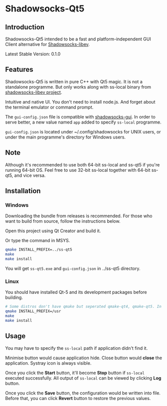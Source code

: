 Shadowsocks-Qt5
===============

Introduction
------------

Shadowsocks-Qt5 intended to be a fast and platform-independent GUI Client alternative for [Shadowsocks-libev](http://shadowsocks.org).

Latest Stable Version: 0.1.0

Features
--------

Shadowsocks-Qt5 is written in pure C++ with Qt5 magic. It is not a standalone programme. But only works along with ss-local binary from [shadowsocks-libev project](https://github.com/madeye/shadowsocks-libev).

Intuitive and native UI. You don't need to install node.js. And forget about the terminal emulator or command prompt.

The `gui-config.json` file is compatible with [shadowsocks-gui](https://github.com/shadowsocks/shadowsocks-gui). In order to serve better, a new value named `app` added to specify `ss-local` programme.

`gui-config.json` is located under ~/.config/shadowsocks for UNIX users, or under the main programme's directory for Windows users.

Note
----

Although it's recommended to use both 64-bit ss-local and ss-qt5 if you're running 64-bit OS. Feel free to use 32-bit ss-local together with 64-bit ss-qt5, and vice versa.

Installation
------------

### Windows ###

Downloading the bundle from releases is recommended. For those who want to build from source, follow the instructions below.

Open this project using Qt Creator and build it.

Or type the command in MSYS.

```bash
qmake INSTALL_PREFIX=../ss-qt5
make
make install
```

You will get `ss-qt5.exe` and `gui-config.json` in ../ss-qt5 directory.

### Linux ###

You should have installed Qt-5 and its development packages before building.

```bash
# Some distros don't have qmake but seperated qmake-qt4, qmake-qt5. In this situation, run `qmake-qt5`. You can specify INSTALL_PREFIX=/usr/local if needed. default is /usr
qmake INSTALL_PREFIX=/usr
make
make install
```

Usage
-----

You may have to specify the `ss-local` path if application didn't find it.

Minimise button would cause application hide. Close button would **close** the application. Systray icon is always visible.

Once you click the **Start** button, it'll become **Stop** button if `ss-local` executed successfully. All output of `ss-local` can be viewed by clicking **Log** button.

Once you click the **Save** button, the configuration would be written into file. Before that, you can click **Revert** button to restore the previous values.
